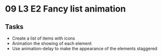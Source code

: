 # 09 L3 E2 Fancy list animation 

## Tasks
- Create a list of items with icons
- Animation the showing of each element
- Use animation-delay to make the appearance of the elements staggered
